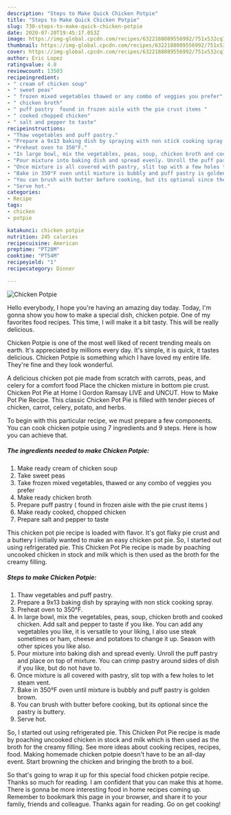 ```yaml
---
description: "Steps to Make Quick Chicken Potpie"
title: "Steps to Make Quick Chicken Potpie"
slug: 730-steps-to-make-quick-chicken-potpie
date: 2020-07-20T19:45:17.053Z
image: https://img-global.cpcdn.com/recipes/6322188089556992/751x532cq70/chicken-potpie-recipe-main-photo.jpg
thumbnail: https://img-global.cpcdn.com/recipes/6322188089556992/751x532cq70/chicken-potpie-recipe-main-photo.jpg
cover: https://img-global.cpcdn.com/recipes/6322188089556992/751x532cq70/chicken-potpie-recipe-main-photo.jpg
author: Eric Lopez
ratingvalue: 4.8
reviewcount: 13503
recipeingredient:
- " cream of chicken soup"
- " sweet peas"
- " frozen mixed vegetables thawed or any combo of veggies you prefer"
- " chicken broth"
- " puff pastry  found in frozen aisle with the pie crust items "
- " cooked chopped chicken"
- " salt and pepper to taste"
recipeinstructions:
- "Thaw vegetables and puff pastry."
- "Prepare a 9x13 baking dish by spraying with non stick cooking spray."
- "Preheat oven to 350°F."
- "In large bowl, mix the vegetables, peas, soup, chicken broth and cooked chicken. Add salt and pepper to taste if you like. You can add any vegetables you like, it is versatile to your liking, I also use steak sometimes or ham, cheese and potatoes to change it up. Season with other spices you like also."
- "Pour mixture into baking dish and spread evenly. Unroll the puff pastry and place on top of mixture. You can crimp pastry around sides of dish if you like, but do not have to."
- "Once mixture is all covered with pastry, slit top with a few holes to let steam vent."
- "Bake in 350°F oven until mixture is bubbly and puff pastry is golden brown."
- "You can brush with butter before cooking, but its optional since the pastry is buttery."
- "Serve hot."
categories:
- Recipe
tags:
- chicken
- potpie

katakunci: chicken potpie 
nutrition: 245 calories
recipecuisine: American
preptime: "PT28M"
cooktime: "PT54M"
recipeyield: "1"
recipecategory: Dinner

---
```



![Chicken Potpie](https://img-global.cpcdn.com/recipes/6322188089556992/751x532cq70/chicken-potpie-recipe-main-photo.jpg)

Hello everybody, I hope you're having an amazing day today. Today, I'm gonna show you how to make a special dish, chicken potpie. One of my favorites food recipes. This time, I will make it a bit tasty. This will be really delicious.

Chicken Potpie is one of the most well liked of recent trending meals on earth. It's appreciated by millions every day. It's simple, it is quick, it tastes delicious. Chicken Potpie is something which I have loved my entire life. They're fine and they look wonderful.

A delicious chicken pot pie made from scratch with carrots, peas, and celery for a comfort food Place the chicken mixture in bottom pie crust. Chicken Pot Pie at Home l Gordon Ramsay LIVE and UNCUT. How to Make Pot Pie Recipe. This classic Chicken Pot Pie is filled with tender pieces of chicken, carrot, celery, potato, and herbs.


To begin with this particular recipe, we must prepare a few components. You can cook chicken potpie using 7 ingredients and 9 steps. Here is how you can achieve that.

<!--inarticleads1-->

##### The ingredients needed to make Chicken Potpie:

1. Make ready  cream of chicken soup
1. Take  sweet peas
1. Take  frozen mixed vegetables, thawed or any combo of veggies you prefer
1. Make ready  chicken broth
1. Prepare  puff pastry ( found in frozen aisle with the pie crust items )
1. Make ready  cooked, chopped chicken
1. Prepare  salt and pepper to taste


This chicken pot pie recipe is loaded with flavor. It&#39;s got flaky pie crust and a buttery I initially wanted to make an easy chicken pot pie. So, I started out using refrigerated pie. This Chicken Pot Pie recipe is made by poaching uncooked chicken in stock and milk which is then used as the broth for the creamy filling. 

<!--inarticleads2-->

##### Steps to make Chicken Potpie:

1. Thaw vegetables and puff pastry.
1. Prepare a 9x13 baking dish by spraying with non stick cooking spray.
1. Preheat oven to 350°F.
1. In large bowl, mix the vegetables, peas, soup, chicken broth and cooked chicken. Add salt and pepper to taste if you like. You can add any vegetables you like, it is versatile to your liking, I also use steak sometimes or ham, cheese and potatoes to change it up. Season with other spices you like also.
1. Pour mixture into baking dish and spread evenly. Unroll the puff pastry and place on top of mixture. You can crimp pastry around sides of dish if you like, but do not have to.
1. Once mixture is all covered with pastry, slit top with a few holes to let steam vent.
1. Bake in 350°F oven until mixture is bubbly and puff pastry is golden brown.
1. You can brush with butter before cooking, but its optional since the pastry is buttery.
1. Serve hot.


So, I started out using refrigerated pie. This Chicken Pot Pie recipe is made by poaching uncooked chicken in stock and milk which is then used as the broth for the creamy filling. See more ideas about cooking recipes, recipes, food. Making homemade chicken potpie doesn&#39;t have to be an all-day event. Start browning the chicken and bringing the broth to a boil. 

So that's going to wrap it up for this special food chicken potpie recipe. Thanks so much for reading. I am confident that you can make this at home. There is gonna be more interesting food in home recipes coming up. Remember to bookmark this page in your browser, and share it to your family, friends and colleague. Thanks again for reading. Go on get cooking!
